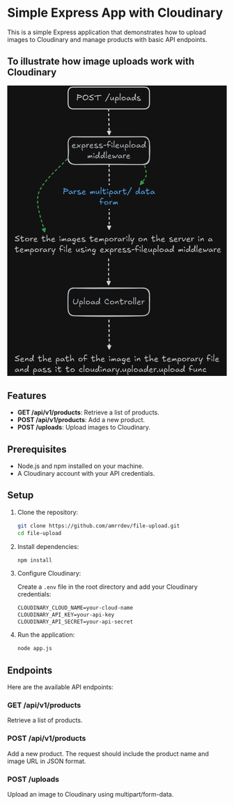 # Simple Express App with Cloudinary

This is a simple Express application that demonstrates how to upload images to Cloudinary and manage products with basic API endpoints.

## To illustrate how image uploads work with Cloudinary

![Example Image](./image.png)

## Features

-   **GET /api/v1/products**: Retrieve a list of products.
-   **POST /api/v1/products**: Add a new product.
-   **POST /uploads**: Upload images to Cloudinary.

## Prerequisites

-   Node.js and npm installed on your machine.
-   A Cloudinary account with your API credentials.

## Setup

1. Clone the repository:

    ```bash
    git clone https://github.com/amrrdev/file-upload.git
    cd file-upload
    ```

2. Install dependencies:

    ```bash
    npm install
    ```

3. Configure Cloudinary:

    Create a `.env` file in the root directory and add your Cloudinary credentials:

    ```plaintext
    CLOUDINARY_CLOUD_NAME=your-cloud-name
    CLOUDINARY_API_KEY=your-api-key
    CLOUDINARY_API_SECRET=your-api-secret
    ```

4. Run the application:

    ```bash
    node app.js
    ```

## Endpoints

Here are the available API endpoints:

### GET /api/v1/products

Retrieve a list of products.

### POST /api/v1/products

Add a new product. The request should include the product name and image URL in JSON format.

### POST /uploads

Upload an image to Cloudinary using multipart/form-data.
